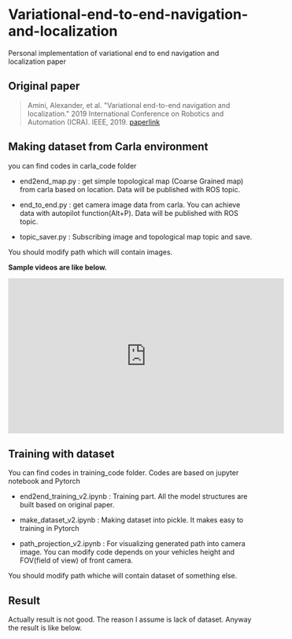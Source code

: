 # Variational-end-to-end-navigation-and-localization

Personal implementation of variational end to end navigation and localization paper

## Original paper

> Amini, Alexander, et al. "Variational end-to-end navigation and localization." 2019 International Conference on Robotics and Automation (ICRA). IEEE, 2019.
> [paperlink](https://ieeexplore.ieee.org/stamp/stamp.jsp?arnumber=8793579)

## Making dataset from Carla environment

you can find codes in carla_code folder  

+ end2end_map.py : get simple topological map (Coarse Grained map) from carla based on location. Data will be published with ROS topic.
  
+ end_to_end.py : get camera image data from carla. You can achieve data with autopilot function(Alt+P). Data will be published with ROS topic.
  
+ topic_saver.py : Subscribing image and topological map topic and save.
  
You should modify path which will contain images.
  
**Sample videos are like below.**
  
<iframe width="560" height="315" src="https://www.youtube.com/embed/lvRUbiX5r1U" frameborder="0" allow="accelerometer; autoplay; clipboard-write; encrypted-media; gyroscope; picture-in-picture" allowfullscreen></iframe>
  
## Training with dataset

You can find codes in training_code folder. Codes are based on jupyter notebook and Pytorch
  
+ end2end_training_v2.ipynb : Training part. All the model structures are built based on original paper.
  
+ make_dataset_v2.ipynb : Making dataset into pickle. It makes easy to training in Pytorch
  
+ path_projection_v2.ipynb : For visualizing generated path into camera image. You can modify code depends on your vehicles height and FOV(field of view) of front camera.
  
You should modify path whiche will contain dataset of something else.

## Result

Actually result is not good. The reason I assume is lack of dataset. Anyway the result is like below.  
